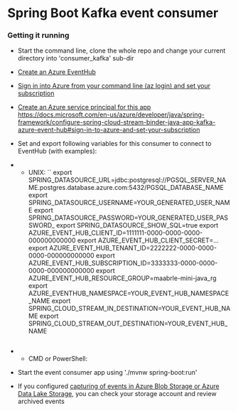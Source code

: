 # Spring Boot Kafka event consumer

### Getting it running
* Start the command line, clone the whole repo and change your current directory into 'consumer_kafka' sub-dir
* [Create an Azure EventHub](https://docs.microsoft.com/en-us/azure/developer/java/spring-framework/configure-spring-cloud-stream-binder-java-app-kafka-azure-event-hub#create-an-azure-event-hub-using-the-azure-portal)
* [Sign in into Azure from your command line (az login) and set your subscription](https://docs.microsoft.com/en-us/azure/developer/java/spring-framework/configure-spring-cloud-stream-binder-java-app-kafka-azure-event-hub#sign-in-to-azure-and-set-your-subscription)
* [Create an Azure service principal for this app](https://docs.microsoft.com/en-us/azure/developer/java/spring-framework/configure-spring-cloud-stream-binder-java-app-kafka-azure-event-hub#create-a-service-principal)
https://docs.microsoft.com/en-us/azure/developer/java/spring-framework/configure-spring-cloud-stream-binder-java-app-kafka-azure-event-hub#sign-in-to-azure-and-set-your-subscription

* Set and export following variables for this consumer to connect to EventHub (with examples):
* * UNIX: 
  ``
export SPRING_DATASOURCE_URL=jdbc:postgresql://PGSQL_SERVER_NAME.postgres.database.azure.com:5432/PGSQL_DATABASE_NAME
export SPRING_DATASOURCE_USERNAME=YOUR_GENERATED_USER_NAME
export SPRING_DATASOURCE_PASSWORD=YOUR_GENERATED_USER_PASSWORD_
export SPRING_DATASOURCE_SHOW_SQL=true
export AZURE_EVENT_HUB_CLIENT_ID=1111111-0000-0000-0000-000000000000
export AZURE_EVENT_HUB_CLIENT_SECRET=...
export AZURE_EVENT_HUB_TENANT_ID=2222222-0000-0000-0000-000000000000
export AZURE_EVENT_HUB_SUBSCRIPTION_ID=3333333-0000-0000-0000-000000000000
export AZURE_EVENT_HUB_RESOURCE_GROUP=maabrle-mini-java_rg
export AZURE_EVENTHUB_NAMESPACE=YOUR_EVENT_HUB_NAMESPACE_NAME
export SPRING_CLOUD_STREAM_IN_DESTINATION=YOUR_EVENT_HUB_NAME
export SPRING_CLOUD_STREAM_OUT_DESTINATION=YOUR_EVENT_HUB_NAME
  ```
* * CMD or PowerShell:
* Start the event consumer app using './mvnw spring-boot:run'
* If you configured [capturing of events in Azure Blob Storage or Azure Data Lake Storage](https://docs.microsoft.com/en-us/azure/event-hubs/event-hubs-capture-overview), you can check your storage account and review archived events

